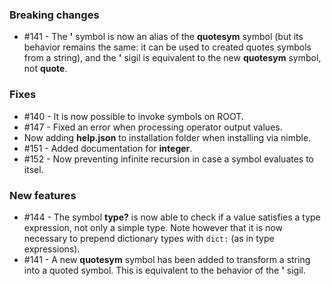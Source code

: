 ### Breaking changes

* #141 - The **'** symbol is now an alias of the **quotesym** symbol (but its behavior remains the same: it can be used to created quotes symbols from a string), and the **'** sigil is equivalent to the new **quotesym** symbol, not **quote**.

### Fixes

* #140 - It is now possible to invoke symbols on ROOT.
* #147 - Fixed an error when processing operator output values.
* Now adding **help.json** to installation folder when installing via nimble.
* #151 - Added documentation for **integer**.
* #152 - Now preventing infinite recursion in case a symbol evaluates to itsel.

### New features

* #144 - The symbol **type?** is now able to check if a value satisfies a type expression, not only a simple type. Note however that it is now necessary to prepend dictionary types with `dict:` (as in type expressions).
* #141 - A new **quotesym** symbol has been added to transform a string into a quoted symbol. This is equivalent to the behavior of the **'** sigil.
